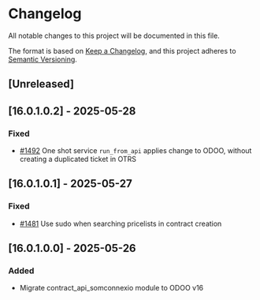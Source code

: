 # Changelog
All notable changes to this project will be documented in this file.

The format is based on [Keep a Changelog](https://keepachangelog.com/en/1.0.0/),
and this project adheres to [Semantic Versioning](https://semver.org/spec/v2.0.0.html).

## [Unreleased]
## [16.0.1.0.2] - 2025-05-28
### Fixed
- [#1492](https://git.coopdevs.org/coopdevs/som-connexio/odoo-somconnexio/-/merge_requests/1492) One shot service `run_from_api` applies change to ODOO, without creating a duplicated ticket in OTRS

## [16.0.1.0.1] - 2025-05-27
### Fixed
- [#1481](https://git.coopdevs.org/coopdevs/som-connexio/odoo-somconnexio/-/merge_requests/1481) Use sudo when searching pricelists in contract creation

## [16.0.1.0.0] - 2025-05-26
### Added
- Migrate contract_api_somconnexio module to ODOO v16
